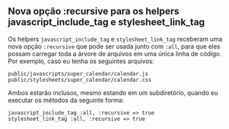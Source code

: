 ## Nova opção :recursive para os helpers javascript\_include\_tag e stylesheet\_link\_tag

Os helpers `javascript_include_tag` e `stylesheet_link_tag` receberam uma nova opção `:recursive` que pode ser usada junto com `:all`, para que eles possam carregar toda a árvore de arquivos em uma única linha de código. Por exemplo, caso eu tenha os seguintes arquivos:

	public/javascripts/super_calendar/calendar.js
	public/stylesheets/super_calendar/calendar.css

Ambos estarão inclusos, mesmo estando em um subdiretório, quando eu executar os métodos da seguinte forma:

	javascript_include_tag :all, :recursive => true
	stylesheet_link_tag :all, :recursive => true
